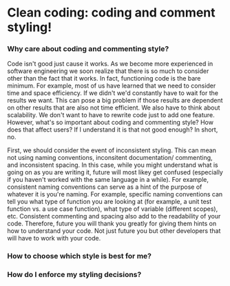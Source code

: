 # Clean coding: coding and comment styling!


### Why care about coding and commenting style?

Code isn't good just cause it works. As we become more experienced in software engineering we soon realize that there is so much to consider other than the fact that it works. In fact, functioning code is the bare minimum. For example, most of us have learned that we need to consider time and space efficiency. If we didn't we'd constantly have to wait for the results we want. This can pose a big problem if those results are dependent on other results that are also not time efficient. We also have to think about scalability. We don't want to have to rewrite code just to add one feature. However, what's so important about coding and commenting style? How does that affect users? If I understand it is that not good enough? In short, no.

First, we should consider the event of inconsistent styling. This can mean not using naming conventions, inconsitent documentation/ commenting, and inconsistent spacing. In this case, while you might understand what is going on as you are writing it, future will most likey get confused (especially if you haven't worked with the same language in a while). For example, consistent naming conventions can serve as a hint of the purpose of whatever it is you're naming. For example, specific naming conventions can tell you what type of function you are looking at (for example, a unit test function vs. a use case function), what type of variable (different scopes), etc. Consistent commenting and spacing also add to the readability of your code. Therefore, future you will thank you greatly for giving them hints on how to understand your code. Not just future you but other developers that will have to work with your code.

### How to choose which style is best for me?

### How do I enforce my styling decisions?
